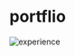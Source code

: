 # portflio
![experience](https://github.com/user-attachments/assets/00c14279-2169-49ca-b258-b2cf48bf7636)
